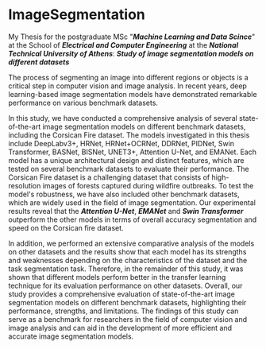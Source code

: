 # ImageSegmentation
My Thesis for the postgraduate MSc "***Machine Learning and Data Scince***" at the School of ***Electrical and Computer Engineering*** at the ***National Technical University of Athens***: ***Study of image segmentation models on different datasets***

The process of segmenting an image into different regions or objects is a critical step in computer vision and image analysis. In recent years, deep learning-based image segmentation models have demonstrated remarkable performance on various benchmark datasets. 

In this study, we have conducted a comprehensive analysis of several state-of-the-art image segmentation models on different benchmark datasets, including the Corsican Fire dataset. The models investigated in this thesis include DeepLabv3+, HRNet, HRNet+OCRNet, DDRNet, PIDNet, Swin Transformer, BASNet, BISNet, UNET3+, Attention U-Net, and EMANet. Each model has a unique architectural design and distinct features, which are tested on several benchmark datasets to evaluate their performance. The Corsican Fire dataset is a challenging dataset that consists of high-resolution images of forests captured during wildfire outbreaks. To test the model's robustness, we have also included other benchmark datasets, which are widely used in the field of image segmentation.
Our experimental results reveal that the ***Attention U-Net***, ***EMANet*** and ***Swin Transformer*** outperform the other models in terms of overall accuracy segmentation and speed on the Corsican fire dataset.

In addition, we performed an extensive comparative analysis of the models on other datasets and the results show that each model has its strengths and weaknesses depending on the characteristics of the dataset and the task segmentation task. Therefore, in the remainder of this study, it was shown that different models perform better in the transfer learning technique for its evaluation performance on other datasets. Overall, our study provides a comprehensive evaluation of state-of-the-art image segmentation models on different benchmark datasets, highlighting their performance, strengths, and limitations. The findings of this study can serve as a benchmark for researchers in the field of computer vision and image analysis and can aid in the development of more efficient and accurate image segmentation models.
